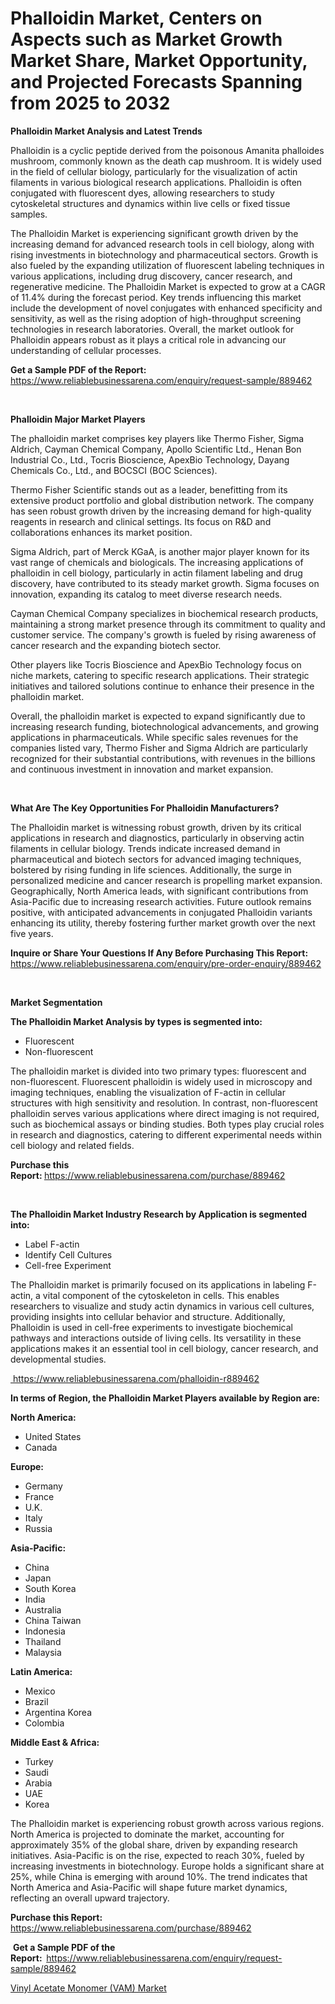 <p><h1>Phalloidin Market, Centers on Aspects such as Market Growth Market Share, Market Opportunity, and Projected Forecasts Spanning from 2025 to 2032</h1></p><p><strong>Phalloidin Market Analysis and Latest Trends</strong></p>
<p><p>Phalloidin is a cyclic peptide derived from the poisonous Amanita phalloides mushroom, commonly known as the death cap mushroom. It is widely used in the field of cellular biology, particularly for the visualization of actin filaments in various biological research applications. Phalloidin is often conjugated with fluorescent dyes, allowing researchers to study cytoskeletal structures and dynamics within live cells or fixed tissue samples.</p><p>The Phalloidin Market is experiencing significant growth driven by the increasing demand for advanced research tools in cell biology, along with rising investments in biotechnology and pharmaceutical sectors. Growth is also fueled by the expanding utilization of fluorescent labeling techniques in various applications, including drug discovery, cancer research, and regenerative medicine. The Phalloidin Market is expected to grow at a CAGR of 11.4% during the forecast period. Key trends influencing this market include the development of novel conjugates with enhanced specificity and sensitivity, as well as the rising adoption of high-throughput screening technologies in research laboratories. Overall, the market outlook for Phalloidin appears robust as it plays a critical role in advancing our understanding of cellular processes.</p></p>
<p><strong>Get a Sample PDF of the Report:&nbsp;</strong> <a href="https://www.reliablebusinessarena.com/enquiry/request-sample/889462?utm_campaign=3015&utm_medium=2&utm_source=Github&utm_content=ia&utm_term=01042025&utm_id=phalloidin">https://www.reliablebusinessarena.com/enquiry/request-sample/889462</a></p>
<p>&nbsp;</p>
<p><strong>Phalloidin Major Market Players</strong></p>
<p><p>The phalloidin market comprises key players like Thermo Fisher, Sigma Aldrich, Cayman Chemical Company, Apollo Scientific Ltd., Henan Bon Industrial Co., Ltd., Tocris Bioscience, ApexBio Technology, Dayang Chemicals Co., Ltd., and BOCSCI (BOC Sciences). </p><p>Thermo Fisher Scientific stands out as a leader, benefitting from its extensive product portfolio and global distribution network. The company has seen robust growth driven by the increasing demand for high-quality reagents in research and clinical settings. Its focus on R&D and collaborations enhances its market position.</p><p>Sigma Aldrich, part of Merck KGaA, is another major player known for its vast range of chemicals and biologicals. The increasing applications of phalloidin in cell biology, particularly in actin filament labeling and drug discovery, have contributed to its steady market growth. Sigma focuses on innovation, expanding its catalog to meet diverse research needs.</p><p>Cayman Chemical Company specializes in biochemical research products, maintaining a strong market presence through its commitment to quality and customer service. The company's growth is fueled by rising awareness of cancer research and the expanding biotech sector.</p><p>Other players like Tocris Bioscience and ApexBio Technology focus on niche markets, catering to specific research applications. Their strategic initiatives and tailored solutions continue to enhance their presence in the phalloidin market.</p><p>Overall, the phalloidin market is expected to expand significantly due to increasing research funding, biotechnological advancements, and growing applications in pharmaceuticals. While specific sales revenues for the companies listed vary, Thermo Fisher and Sigma Aldrich are particularly recognized for their substantial contributions, with revenues in the billions and continuous investment in innovation and market expansion.</p></p>
<p>&nbsp;</p>
<p><strong>What Are The Key Opportunities For Phalloidin Manufacturers?</strong></p>
<p><p>The Phalloidin market is witnessing robust growth, driven by its critical applications in research and diagnostics, particularly in observing actin filaments in cellular biology. Trends indicate increased demand in pharmaceutical and biotech sectors for advanced imaging techniques, bolstered by rising funding in life sciences. Additionally, the surge in personalized medicine and cancer research is propelling market expansion. Geographically, North America leads, with significant contributions from Asia-Pacific due to increasing research activities. Future outlook remains positive, with anticipated advancements in conjugated Phalloidin variants enhancing its utility, thereby fostering further market growth over the next five years.</p></p>
<p><strong>Inquire or Share Your Questions If Any Before Purchasing This Report:</strong> <a href="https://www.reliablebusinessarena.com/enquiry/pre-order-enquiry/889462?utm_campaign=3015&utm_medium=2&utm_source=Github&utm_content=ia&utm_term=01042025&utm_id=phalloidin">https://www.reliablebusinessarena.com/enquiry/pre-order-enquiry/889462</a></p>
<p>&nbsp;</p>
<p><strong>Market Segmentation</strong></p>
<p><strong>The Phalloidin Market Analysis by types is segmented into:</strong></p>
<p><ul><li>Fluorescent</li><li>Non-fluorescent</li></ul></p>
<p><p>The phalloidin market is divided into two primary types: fluorescent and non-fluorescent. Fluorescent phalloidin is widely used in microscopy and imaging techniques, enabling the visualization of F-actin in cellular structures with high sensitivity and resolution. In contrast, non-fluorescent phalloidin serves various applications where direct imaging is not required, such as biochemical assays or binding studies. Both types play crucial roles in research and diagnostics, catering to different experimental needs within cell biology and related fields.</p></p>
<p><strong>Purchase this Report:&nbsp;</strong><a href="https://www.reliablebusinessarena.com/purchase/889462?utm_campaign=3015&utm_medium=2&utm_source=Github&utm_content=ia&utm_term=01042025&utm_id=phalloidin">https://www.reliablebusinessarena.com/purchase/889462</a></p>
<p>&nbsp;</p>
<p><strong>The Phalloidin Market Industry Research by Application is segmented into:</strong></p>
<p><ul><li>Label F-actin</li><li>Identify Cell Cultures</li><li>Cell-free Experiment</li></ul></p>
<p><p>The Phalloidin market is primarily focused on its applications in labeling F-actin, a vital component of the cytoskeleton in cells. This enables researchers to visualize and study actin dynamics in various cell cultures, providing insights into cellular behavior and structure. Additionally, Phalloidin is used in cell-free experiments to investigate biochemical pathways and interactions outside of living cells. Its versatility in these applications makes it an essential tool in cell biology, cancer research, and developmental studies.</p></p>
<p><a href="https://www.reliablebusinessarena.com/phalloidin-r889462?utm_campaign=3015&utm_medium=2&utm_source=Github&utm_content=ia&utm_term=01042025&utm_id=phalloidin">&nbsp;https://www.reliablebusinessarena.com/phalloidin-r889462</a></p>
<p><strong>In terms of Region, the Phalloidin Market Players available by Region are:</strong></p>
<p>
    <p> <strong> North America: </strong>
        <ul>
            <li>United States</li>
            <li>Canada</li>
        </ul>
        </p> 
    <p> <strong> Europe: </strong>
        <ul>
            <li>Germany</li>
            <li>France</li>
            <li>U.K.</li>
            <li>Italy</li>
            <li>Russia</li>
        </ul>
        </p> 
    <p> <strong> Asia-Pacific: </strong>
        <ul>
            <li>China</li>
            <li>Japan</li>
            <li>South Korea</li>
            <li>India</li>
            <li>Australia</li>
            <li>China Taiwan</li>
            <li>Indonesia</li>
            <li>Thailand</li>
            <li>Malaysia</li>
        </ul>
        </p> 
    <p> <strong> Latin America: </strong>
        <ul>
            <li>Mexico</li>
            <li>Brazil</li>
            <li>Argentina Korea</li>
            <li>Colombia</li>
        </ul>
        </p> 
    <p> <strong> Middle East & Africa: </strong>
        <ul>
            <li>Turkey</li>
            <li>Saudi</li>
            <li>Arabia</li>
            <li>UAE</li>
            <li>Korea</li>
        </ul>
    </p>
    </p>
<p><p>The Phalloidin market is experiencing robust growth across various regions. North America is projected to dominate the market, accounting for approximately 35% of the global share, driven by expanding research initiatives. Asia-Pacific is on the rise, expected to reach 30%, fueled by increasing investments in biotechnology. Europe holds a significant share at 25%, while China is emerging with around 10%. The trend indicates that North America and Asia-Pacific will shape future market dynamics, reflecting an overall upward trajectory.</p></p>
<p><strong>Purchase this Report: </strong><a href="https://www.reliablebusinessarena.com/purchase/889462?utm_campaign=3015&utm_medium=2&utm_source=Github&utm_content=ia&utm_term=01042025&utm_id=phalloidin">https://www.reliablebusinessarena.com/purchase/889462</a></p>
<p>&nbsp;<strong>Get a Sample PDF of the Report:&nbsp;&nbsp;</strong><a href="https://www.reliablebusinessarena.com/enquiry/request-sample/889462?utm_campaign=3015&utm_medium=2&utm_source=Github&utm_content=ia&utm_term=01042025&utm_id=phalloidin">https://www.reliablebusinessarena.com/enquiry/request-sample/889462</a></p>
<p><strong></strong></p>
<p><p><a href="https://github.com/saroarmaicky/Market-Research-Report-List-1/blob/main/vinyl-acetate-monomer-vam-market.md?utm_campaign=3015&utm_medium=2&utm_source=Github&utm_content=ia&utm_term=01042025&utm_id=phalloidin">Vinyl Acetate Monomer (VAM) Market</a></p></p>